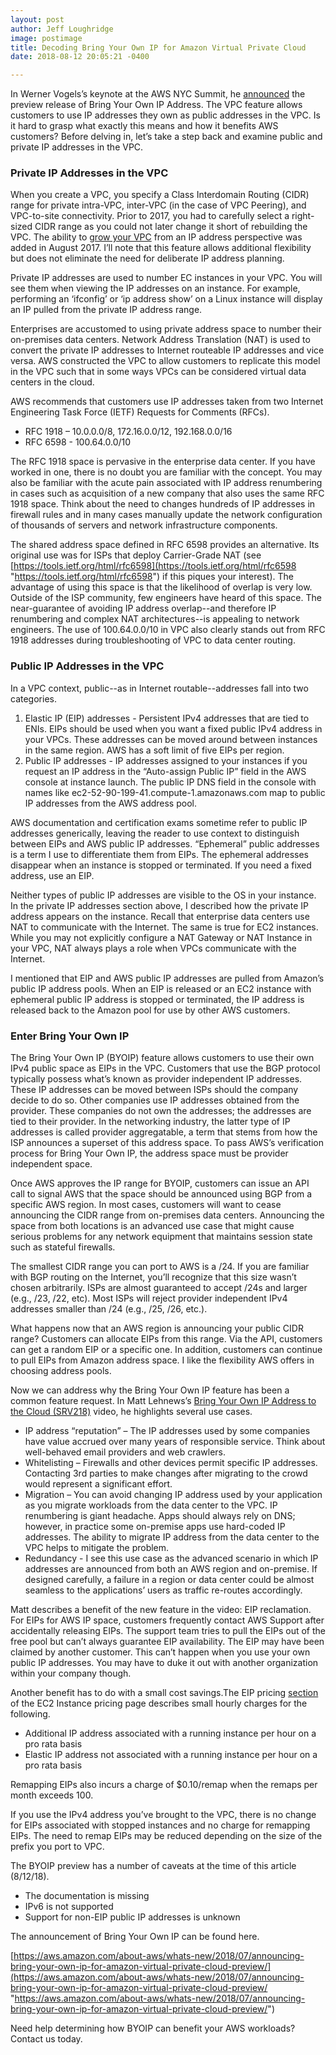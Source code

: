 ```yaml
---
layout: post
author: Jeff Loughridge
image: postimage
title: Decoding Bring Your Own IP for Amazon Virtual Private Cloud
date: 2018-08-12 20:05:21 -0400

---
```

 

In Werner Vogels’s keynote at the AWS NYC Summit, he [announced](https://youtu.be/VL6aFvEEFQo?t=1h42m30s "AWS Summit New York 2018 - Keynote with Dr. Werner Vogels and Dr. Matt Wood") the preview release of Bring Your Own IP Address. The VPC feature allows customers to use IP addresses they own as public addresses in the VPC. Is it hard to grasp what exactly this means and how it benefits AWS customers? Before delving in, let’s take a step back and examine public and private IP addresses in the VPC.

### Private IP Addresses in the VPC

When you create a VPC, you specify a Class Interdomain Routing (CIDR) range for private intra-VPC, inter-VPC (in the case of VPC Peering), and VPC-to-site connectivity. Prior to 2017, you had to carefully select a right-sized CIDR range as you could not later change it short of rebuilding the VPC. The ability to [grow your VPC](https://aws.amazon.com/about-aws/whats-new/2017/08/amazon-virtual-private-cloud-vpc-now-allows-customers-to-expand-their-existing-vpcs/) from an IP address perspective was added in August 2017. I’ll note that this feature allows additional flexibility but does not eliminate the need for deliberate IP address planning.

Private IP addresses are used to number EC instances in your VPC. You will see them when viewing the IP addresses on an instance. For example, performing an ‘ifconfig’ or ‘ip address show’ on a Linux instance will display an IP pulled from the private IP address range.

Enterprises are accustomed to using private address space to number their on-premises data centers. Network Address Translation (NAT) is used to convert the private IP addresses to Internet routeable IP addresses and vice versa. AWS constructed the VPC to allow customers to replicate this model in the VPC such that in some ways VPCs can be considered virtual data centers in the cloud.

AWS recommends that customers use IP addresses taken from two Internet Engineering Task Force (IETF) Requests for Comments (RFCs).

* RFC 1918 – 10.0.0.0/8, 172.16.0.0/12, 192.168.0.0/16
* RFC 6598 - 100.64.0.0/10

The RFC 1918 space is pervasive in the enterprise data center. If you have worked in one, there is no doubt you are familiar with the concept. You may also be familiar with the acute pain associated with IP address renumbering in cases such as acquisition of a new company that also uses the same RFC 1918 space. Think about the need to changes hundreds of IP addresses in firewall rules and in many cases manually update the network configuration of thousands of servers and network infrastructure components.

The shared address space defined in RFC 6598 provides an alternative. Its original use was for ISPs that deploy Carrier-Grade NAT (see [https://tools.ietf.org/html/rfc6598](https://tools.ietf.org/html/rfc6598 "https://tools.ietf.org/html/rfc6598") if this piques your interest). The advantage of using this space is that the likelihood of overlap is very low. Outside of the ISP community, few engineers have heard of this space. The near-guarantee of avoiding IP address overlap--and therefore IP renumbering and complex NAT architectures--is appealing to network engineers. The use of 100.64.0.0/10 in VPC also clearly stands out from RFC 1918 addresses during troubleshooting of VPC to data center routing.

### Public IP Addresses in the VPC

In a VPC context, public--as in Internet routable--addresses fall into two categories.

1. Elastic IP (EIP) addresses - Persistent IPv4 addresses that are tied to ENIs. EIPs should be used when you want a fixed public IPv4 address in your VPCs. These addresses can be moved around between instances in the same region. AWS has a soft limit of five EIPs per region.
2. Public IP addresses - IP addresses assigned to your instances if you request an IP address in the “Auto-assign Public IP” field in the AWS console at instance launch. The public IP DNS field in the console with names like ec2-52-90-199-41.compute-1.amazonaws.com map to public IP addresses from the AWS address pool.

AWS documentation and certification exams sometime refer to public IP addresses generically, leaving the reader to use context to distinguish between EIPs and AWS public IP addresses. “Ephemeral” public addresses is a term I use to differentiate them from EIPs. The ephemeral addresses disappear when an instance is stopped or terminated. If you need a fixed address, use an EIP.

Neither types of public IP addresses are visible to the OS in your instance. In the private IP addresses section above, I described how the private IP address appears on the instance. Recall that enterprise data centers use NAT to communicate with the Internet. The same is true for EC2 instances. While you may not explicitly configure a NAT Gateway or NAT Instance in your VPC, NAT always plays a role when VPCs communicate with the Internet.

I mentioned that EIP and AWS public IP addresses are pulled from Amazon’s public IP address pools. When an EIP is released or an EC2 instance with ephemeral public IP address is stopped or terminated, the IP address is released back to the Amazon pool for use by other AWS customers.

### Enter Bring Your Own IP

The Bring Your Own IP (BYOIP) feature allows customers to use their own IPv4 public space as EIPs in the VPC. Customers that use the BGP protocol typically possess what’s known as provider independent IP addresses. These IP addresses can be moved between ISPs should the company decide to do so. Other companies use IP addresses obtained from the provider. These companies do not own the addresses; the addresses are tied to their provider. In the networking industry, the latter type of IP addresses is called provider aggregatable, a term that stems from how the ISP announces a superset of this address space. To pass AWS’s verification process for Bring Your Own IP, the address space must be provider independent space.

Once AWS approves the IP range for BYOIP, customers can issue an API call to signal AWS that the space should be announced using BGP from a specific AWS region. In most cases, customers will want to cease announcing the CIDR range from on-premises data centers. Announcing the space from both locations is an advanced use case that might cause serious problems for any network equipment that maintains session state such as stateful firewalls.

The smallest CIDR range you can port to AWS is a /24. If you are familiar with BGP routing on the Internet, you’ll recognize that this size wasn’t chosen arbitrarily. ISPs are almost guaranteed to accept /24s and larger (e.g., /23, /22, etc). Most ISPs will reject provider independent IPv4 addresses smaller than /24 (e.g., /25, /26, etc.).

What happens now that an AWS region is announcing your public CIDR range? Customers can allocate EIPs from this range. Via the API, customers can get a random EIP or a specific one. In addition, customers can continue to pull EIPs from Amazon address space. I like the flexibility AWS offers in choosing address pools.

Now we can address why the Bring Your Own IP feature has been a common feature request. In Matt Lehnews’s [Bring Your Own IP Address to the Cloud (SRV218)](https://youtu.be/XY3n7n7l4iw "Bring Your Own IP Address to the Cloud (SRV218)") video, he highlights several use cases.

* IP address “reputation” – The IP addresses used by some companies have value accrued over many years of responsible service. Think about well-behaved email providers and web crawlers. 
* Whitelisting – Firewalls and other devices permit specific IP addresses. Contacting 3rd parties to make changes after migrating to the crowd would represent a significant effort.
* Migration – You can avoid changing IP address used by your application as you migrate workloads from the data center to the VPC. IP renumbering is giant headache. Apps should always rely on DNS; however, in practice some on-premise apps use hard-coded IP addresses. The ability to migrate IP address from the data center to the VPC helps to mitigate the problem.
* Redundancy - I see this use case as the advanced scenario in which IP addresses are announced from both an AWS region and on-premise. If designed carefully, a failure in a region or data center could be almost seamless to the applications’ users as traffic re-routes accordingly.

Matt describes a benefit of the new feature in the video: EIP reclamation. For EIPs for AWS IP space, customers frequently contact AWS Support after accidentally releasing EIPs. The support team tries to pull the EIPs out of the free pool but can’t always guarantee EIP availability. The EIP may have been claimed by another customer. This can’t happen when you use your own public IP addresses. You may have to duke it out with another organization within your company though.

Another benefit has to do with a small cost savings.The EIP pricing [section](https://aws.amazon.com/ec2/pricing/on-demand/#Elastic_IP_Addresses) of the EC2 Instance pricing page describes small hourly charges for the following.

* Additional IP address associated with a running instance per hour on a pro rata basis
* Elastic IP address not associated with a running instance per hour on a pro rata basis

Remapping EIPs also incurs a charge of $0.10/remap when the remaps per month exceeds 100.

If you use the IPv4 address you’ve brought to the VPC, there is no change for EIPs associated with stopped instances and no charge for remapping EIPs. The need to remap EIPs may be reduced depending on the size of the prefix you port to VPC.

The BYOIP preview has a number of caveats at the time of this article (8/12/18).

* The documentation is missing
* IPv6 is not supported
* Support for non-EIP public IP addresses is unknown

The announcement of Bring Your Own IP can be found here.

[https://aws.amazon.com/about-aws/whats-new/2018/07/announcing-bring-your-own-ip-for-amazon-virtual-private-cloud-preview/](https://aws.amazon.com/about-aws/whats-new/2018/07/announcing-bring-your-own-ip-for-amazon-virtual-private-cloud-preview/ "https://aws.amazon.com/about-aws/whats-new/2018/07/announcing-bring-your-own-ip-for-amazon-virtual-private-cloud-preview/")

Need help determining how BYOIP can benefit your AWS workloads? Contact us today.

 